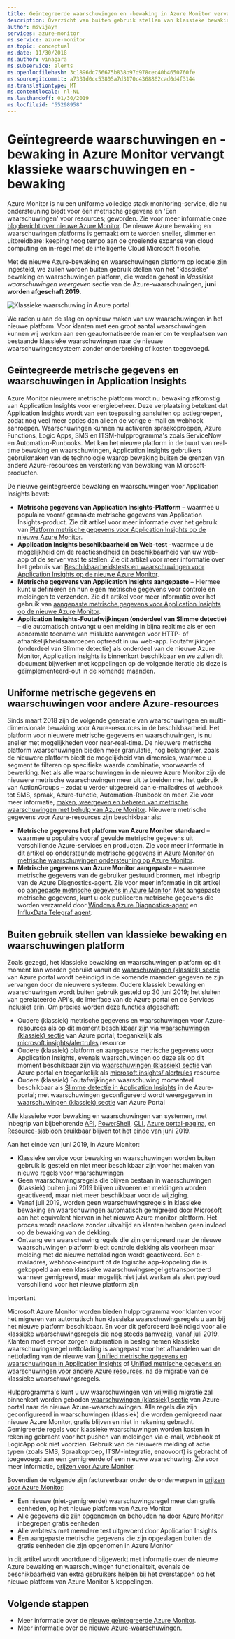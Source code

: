 ```yaml
---
title: Geïntegreerde waarschuwingen en -bewaking in Azure Monitor vervangt klassieke waarschuwingen en -bewaking
description: Overzicht van buiten gebruik stellen van klassieke bewakingsservices en functionaliteit en eerder wordt weergegeven in Azure portal onder waarschuwingen (klassiek). Klassieke waarschuwingen en -bewaking bevat klassieke metrische waarschuwingen voor Azure-resources, klassieke metrische waarschuwingen voor Application Insights, klassieke webtest waarschuwingen voor Application Insights, klassieke aangepaste metrische gegevens op basis van waarschuwingen voor Application Insights en het klassieke model waarschuwingen voor Application Insights SmartDetection v1
author: msvijayn
services: azure-monitor
ms.service: azure-monitor
ms.topic: conceptual
ms.date: 11/30/2018
ms.author: vinagara
ms.subservice: alerts
ms.openlocfilehash: 3c1896dc756675b838b97d978cec40b4650760fe
ms.sourcegitcommit: a7331d0cc53805a7d3170c4368862cad0d4f3144
ms.translationtype: MT
ms.contentlocale: nl-NL
ms.lasthandoff: 01/30/2019
ms.locfileid: "55298958"
---
```

# <a name="unified-alerting--monitoring-in-azure-monitor-replaces-classic-alerting--monitoring"></a>Geïntegreerde waarschuwingen en -bewaking in Azure Monitor vervangt klassieke waarschuwingen en -bewaking

Azure Monitor is nu een uniforme volledige stack monitoring-service, die nu ondersteuning biedt voor één metrische gegevens en 'Een waarschuwingen' voor resources; geworden. Zie voor meer informatie onze [blogbericht over nieuwe Azure Monitor](https://azure.microsoft.com/blog/new-full-stack-monitoring-capabilities-in-azure-monitor/). De nieuwe Azure bewaking en waarschuwingen platforms is gemaakt om te worden sneller, slimmer en uitbreidbare: keeping hoog tempo aan de groeiende expanse van cloud computing en in-regel met de intelligente Cloud Microsoft filosofie. 

Met de nieuwe Azure-bewaking en waarschuwingen platform op locatie zijn ingesteld, we zullen worden buiten gebruik stellen van het "klassieke" bewaking en waarschuwingen platform, die worden gehost in *klassieke waarschuwingen weergeven* sectie van de Azure-waarschuwingen, **juni worden afgeschaft 2019**.

 ![Klassieke waarschuwing in Azure portal](media/monitoring-classic-retirement/monitor-alert-screen2.png) 

We raden u aan de slag en opnieuw maken van uw waarschuwingen in het nieuwe platform. Voor klanten met een groot aantal waarschuwingen kunnen wij werken aan een geautomatiseerde manier om te verplaatsen van bestaande klassieke waarschuwingen naar de nieuwe waarschuwingensysteem zonder onderbreking of kosten toegevoegd.

## <a name="unified-metrics-and-alerts-in-application-insights"></a>Geïntegreerde metrische gegevens en waarschuwingen in Application Insights

Azure Monitor nieuwere metrische platform wordt nu bewaking afkomstig van Application Insights voor energiebeheer. Deze verplaatsing betekent dat Application Insights wordt van een toepassing aansluiten op actiegroepen, zodat nog veel meer opties dan alleen de vorige e-mail en webhook aanroepen. Waarschuwingen kunnen nu activeren spraakoproepen, Azure Functions, Logic Apps, SMS en ITSM-hulpprogramma's zoals ServiceNow en Automation-Runbooks. Met kan het nieuwe platform in de buurt van real-time bewaking en waarschuwingen, Application Insights gebruikers gebruikmaken van de technologie waarop bewaking buiten de grenzen van andere Azure-resources en versterking van bewaking van Microsoft-producten.

De nieuwe geïntegreerde bewaking en waarschuwingen voor Application Insights bevat:

- **Metrische gegevens van Application Insights-Platform** – waarmee u populaire vooraf gemaakte metrische gegevens van Application Insights-product. Zie dit artikel voor meer informatie over het gebruik van [Platform metrische gegevens voor Application Insights op de nieuwe Azure Monitor](../../azure-monitor/app/pre-aggregated-metrics-log-metrics.md#pre-aggregated-metrics).
- **Application Insights beschikbaarheid en Web-test** -waarmee u de mogelijkheid om de reactiesnelheid en beschikbaarheid van uw web-app of de server vast te stellen. Zie dit artikel voor meer informatie over het gebruik van [Beschikbaarheidstests en waarschuwingen voor Application Insights op de nieuwe Azure Monitor](../../azure-monitor/app/monitor-web-app-availability.md).
- **Metrische gegevens van Application Insights aangepaste** – Hiermee kunt u definiëren en hun eigen metrische gegevens voor controle en meldingen te verzenden. Zie dit artikel voor meer informatie over het gebruik van [aangepaste metrische gegevens voor Application Insights op de nieuwe Azure Monitor](../../azure-monitor/app/pre-aggregated-metrics-log-metrics.md#custom-metrics-dimensions-and-pre-aggregation).
- **Application Insights-Foutafwijkingen (onderdeel van Slimme detectie)** – die automatisch ontvangt u een melding in bijna realtime als er een abnormale toename van mislukte aanvragen voor HTTP- of afhankelijkheidsaanroepen optreedt in uw web-app. Foutafwijkingen (onderdeel van Slimme detectie) als onderdeel van de nieuwe Azure Monitor, Application Insights is binnenkort beschikbaar en we zullen dit document bijwerken met koppelingen op de volgende iteratie als deze is geïmplementeerd-out in de komende maanden.

## <a name="unified-metrics-and-alerts-for-other-azure-resources"></a>Uniforme metrische gegevens en waarschuwingen voor andere Azure-resources

Sinds maart 2018 zijn de volgende generatie van waarschuwingen en multi-dimensionale bewaking voor Azure-resources in de beschikbaarheid. Het platform voor nieuwere metrische gegevens en waarschuwingen, is nu sneller met mogelijkheden voor near-real-time. De nieuwere metrische platform waarschuwingen bieden meer granulatie, nog belangrijker, zoals de nieuwere platform biedt de mogelijkheid van dimensies, waarmee u segment te filteren op specifieke waarde combinatie, voorwaarde of bewerking. Net als alle waarschuwingen in de nieuwe Azure Monitor zijn de nieuwere metrische waarschuwingen meer uit te breiden met het gebruik van ActionGroups – zodat u verder uitgebreid dan e-mailadres of webhook tot SMS, spraak, Azure-functie, Automation-Runbook en meer. Zie voor meer informatie, [maken, weergeven en beheren van metrische waarschuwingen met behulp van Azure Monitor](../../azure-monitor/platform/alerts-metric.md).
Nieuwere metrische gegevens voor Azure-resources zijn beschikbaar als:

- **Metrische gegevens het platform van Azure Monitor standaard** – waarmee u populaire vooraf gevulde metrische gegevens uit verschillende Azure-services en producten. Zie voor meer informatie in dit artikel op [ondersteunde metrische gegevens in Azure Monitor](../../azure-monitor/platform/alerts-metric-near-real-time.md#metrics-and-dimensions-supported) en [metrische waarschuwingen ondersteuning op Azure Monitor](../../azure-monitor/platform/alerts-metric-overview.md#supported-resource-types-for-metric-alerts).
- **Metrische gegevens van Azure Monitor aangepaste** – waarmee metrische gegevens van de gebruiker gestuurd bronnen, met inbegrip van de Azure Diagnostics-agent. Zie voor meer informatie in dit artikel op [aangepaste metrische gegevens in Azure Monitor](../../azure-monitor/platform/metrics-custom-overview.md). Met aangepaste metrische gegevens, kunt u ook publiceren metrische gegevens die worden verzameld door [Windows Azure Diagnostics-agent](../../azure-monitor/platform/collect-custom-metrics-guestos-resource-manager-vm.md) en [InfluxData Telegraf agent](../../azure-monitor/platform/collect-custom-metrics-linux-telegraf.md).

## <a name="retirement-of-classic-monitoring-and-alerting-platform"></a>Buiten gebruik stellen van klassieke bewaking en waarschuwingen platform

Zoals gezegd, het klassieke bewaking en waarschuwingen platform op dit moment kan worden gebruikt vanuit de [waarschuwingen (klassiek) sectie](../../azure-monitor/platform/alerts-classic.overview.md) van Azure portal wordt beëindigd in de komende maanden gegeven ze zijn vervangen door de nieuwere systeem.
Oudere klassiek bewaking en waarschuwingen wordt buiten gebruik gesteld op 30 juni 2019; het sluiten van gerelateerde API's, de interface van de Azure portal en de Services inclusief erin. Om precies worden deze functies afgeschaft:

- Oudere (klassiek) metrische gegevens en waarschuwingen voor Azure-resources als op dit moment beschikbaar zijn via [waarschuwingen (klassiek) sectie](../../azure-monitor/platform/alerts-classic.overview.md) van Azure portal; toegankelijk als [microsoft.insights/alertrules](https://docs.microsoft.com/rest/api/monitor/alertrules) resource
- Oudere (klassiek) platform en aangepaste metrische gegevens voor Application Insights, evenals waarschuwingen op deze als op dit moment beschikbaar zijn via [waarschuwingen (klassiek) sectie](../../azure-monitor/platform/alerts-classic.overview.md) van Azure portal en toegankelijk als [microsoft.insights/ alertrules](https://docs.microsoft.com/rest/api/monitor/alertrules) resource
- Oudere (klassiek) Foutafwijkingen waarschuwing momenteel beschikbaar als [Slimme detectie in Application Insights](../../azure-monitor/app/proactive-diagnostics.md) in de Azure-portal; met waarschuwingen geconfigureerd wordt weergegeven in [waarschuwingen (klassiek) sectie](../../azure-monitor/platform/alerts-classic.overview.md) van Azure Portal

Alle klassieke voor bewaking en waarschuwingen van systemen, met inbegrip van bijbehorende [API](https://msdn.microsoft.com/library/azure/dn931945.aspx), [PowerShell](../../azure-monitor/platform/alerts-classic-portal.md), [CLI](../../azure-monitor/platform/alerts-classic-portal.md), [Azure portal-pagina](../../azure-monitor/platform/alerts-classic-portal.md), en [ Resource-sjabloon](../../azure-monitor/platform/alerts-enable-template.md) bruikbaar blijven tot het einde van juni 2019. 

Aan het einde van juni 2019, in Azure Monitor:

- Klassieke service voor bewaking en waarschuwingen worden buiten gebruik is gesteld en niet meer beschikbaar zijn voor het maken van nieuwe regels voor waarschuwingen
- Geen waarschuwingsregels die blijven bestaan in waarschuwingen (klassiek) buiten juni 2019 blijven uitvoeren en meldingen worden geactiveerd, maar niet meer beschikbaar voor de wijziging.
- Vanaf juli 2019, worden geen waarschuwingsregels in klassieke bewaking en waarschuwingen automatisch gemigreerd door Microsoft aan het equivalent hiervan in het nieuwe Azure monitor-platform. Het proces wordt naadloze zonder uitvaltijd en klanten hebben geen invloed op de bewaking van de dekking.
- Ontvang een waarschuwing regels die zijn gemigreerd naar de nieuwe waarschuwingen platform biedt controle dekking als voorheen maar melding met de nieuwe nettoladingen wordt geactiveerd. Een e-mailadres, webhook-eindpunt of de logische app-koppeling die is gekoppeld aan een klassieke waarschuwingsregel getransporteerd wanneer gemigreerd, maar mogelijk niet juist werken als alert payload verschillend voor het nieuwe platform zijn

> [!IMPORTANT]
> Microsoft Azure Monitor worden bieden hulpprogramma voor klanten voor het migreren van automatisch hun klassieke waarschuwingsregels u aan bij het nieuwe platform beschikbaar. En voer dit geforceerd beëindigd voor alle klassieke waarschuwingsregels die nog steeds aanwezig, vanaf juli 2019. Klanten moet ervoor zorgen automation in beslag nemen klassieke waarschuwingsregel nettolading is aangepast voor het afhandelen van de nettolading van de nieuwe van [Unified metrische gegevens en waarschuwingen in Application Insights](#unified-metrics-and-alerts-in-application-insights) of [Unified metrische gegevens en waarschuwingen voor andere Azure resources](#unified-metrics-and-alerts-for-other-azure-resources), na de migratie van de klassieke waarschuwingsregels. 

Hulpprogramma's kunt u uw waarschuwingen van vrijwillig migratie zal binnenkort worden geboden [waarschuwingen (klassiek) sectie](../../azure-monitor/platform/alerts-classic.overview.md) van Azure-portal naar de nieuwe Azure-waarschuwingen. Alle regels die zijn geconfigureerd in waarschuwingen (klassiek) die worden gemigreerd naar nieuwe Azure Monitor, gratis blijven en niet in rekening gebracht. Gemigreerde regels voor klassieke waarschuwingen worden kosten in rekening gebracht voor het pushen van meldingen via e-mail, webhook of LogicApp ook niet voorzien. Gebruik van de nieuwere melding of actie typen (zoals SMS, Spraakoproep, ITSM-integratie, enzovoort) is gebracht of toegevoegd aan een gemigreerde of een nieuwe waarschuwing. Zie voor meer informatie, [prijzen voor Azure Monitor](https://azure.microsoft.com/pricing/details/monitor/).

Bovendien de volgende zijn factureerbaar onder de onderwerpen in [prijzen voor Azure Monitor](https://azure.microsoft.com/pricing/details/monitor/):

- Een nieuwe (niet-gemigreerde) waarschuwingsregel meer dan gratis eenheden, op het nieuwe platform van Azure Monitor
- Alle gegevens die zijn opgenomen en behouden na door Azure Monitor inbegrepen gratis eenheden
- Alle webtests met meerdere test uitgevoerd door Application Insights
- Een aangepaste metrische gegevens die zijn opgeslagen buiten de gratis eenheden die zijn opgenomen in Azure Monitor

In dit artikel wordt voortdurend bijgewerkt met informatie over de nieuwe Azure bewaking en waarschuwingen functionaliteit, evenals de beschikbaarheid van extra gebruikers helpen bij het overstappen op het nieuwe platform van Azure Monitor & koppelingen.


## <a name="next-steps"></a>Volgende stappen

* Meer informatie over de [nieuwe geïntegreerde Azure Monitor](../../azure-monitor/overview.md).
* Meer informatie over de nieuwe [Azure-waarschuwingen](../../azure-monitor/platform/alerts-overview.md).

